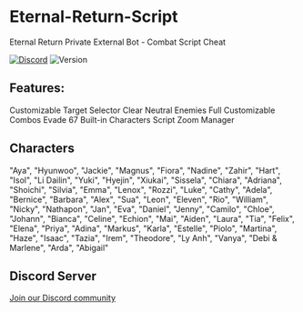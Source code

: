 # Eternal-Return-Script
Eternal Return Private External Bot - Combat Script Cheat

[![Discord](https://img.shields.io/discord/972965077496000552)](https://discord.gg/3TCudXY2uA)
![Version](https://img.shields.io/badge/version-4.5-blue.svg)

## Features:

Customizable Target Selector
Clear Neutral Enemies
Full Customizable Combos 
Evade
67 Built-in Characters Script 
Zoom Manager


## Characters

"Aya", "Hyunwoo", "Jackie", "Magnus", "Fiora", "Nadine", "Zahir", "Hart", "Isol", "Li Dailin", "Yuki", "Hyejin", "Xiukai", "Sissela", "Chiara", "Adriana", "Shoichi", "Silvia", "Emma", "Lenox", "Rozzi", "Luke", "Cathy", "Adela", "Bernice", "Barbara", "Alex", "Sua", "Leon", "Eleven", "Rio", "William", "Nicky", "Nathapon", "Jan", "Eva", "Daniel", "Jenny", "Camilo", "Chloe", "Johann", "Bianca", "Celine", "Echion", "Mai", "Aiden", "Laura", "Tia", "Felix", "Elena", "Priya", "Adina", "Markus", "Karla", "Estelle", "Piolo", "Martina", "Haze", "Isaac", "Tazia", "Irem", "Theodore", "Ly Anh", "Vanya", "Debi & Marlene", "Arda", "Abigail"

## Discord Server
[Join our Discord community](https://discord.gg/3TCudXY2uA)

